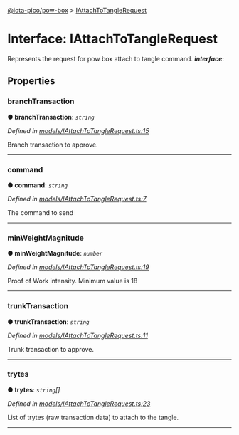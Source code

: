 [@iota-pico/pow-box](../README.md) > [IAttachToTangleRequest](../interfaces/iattachtotanglerequest.md)



# Interface: IAttachToTangleRequest


Represents the request for pow box attach to tangle command.
*__interface__*: 



## Properties
<a id="branchtransaction"></a>

###  branchTransaction

**●  branchTransaction**:  *`string`* 

*Defined in [models/IAttachToTangleRequest.ts:15](https://github.com/iotaeco/iota-pico-pow-box/blob/5d05235/src/models/IAttachToTangleRequest.ts#L15)*



Branch transaction to approve.




___

<a id="command"></a>

###  command

**●  command**:  *`string`* 

*Defined in [models/IAttachToTangleRequest.ts:7](https://github.com/iotaeco/iota-pico-pow-box/blob/5d05235/src/models/IAttachToTangleRequest.ts#L7)*



The command to send




___

<a id="minweightmagnitude"></a>

###  minWeightMagnitude

**●  minWeightMagnitude**:  *`number`* 

*Defined in [models/IAttachToTangleRequest.ts:19](https://github.com/iotaeco/iota-pico-pow-box/blob/5d05235/src/models/IAttachToTangleRequest.ts#L19)*



Proof of Work intensity. Minimum value is 18




___

<a id="trunktransaction"></a>

###  trunkTransaction

**●  trunkTransaction**:  *`string`* 

*Defined in [models/IAttachToTangleRequest.ts:11](https://github.com/iotaeco/iota-pico-pow-box/blob/5d05235/src/models/IAttachToTangleRequest.ts#L11)*



Trunk transaction to approve.




___

<a id="trytes"></a>

###  trytes

**●  trytes**:  *`string`[]* 

*Defined in [models/IAttachToTangleRequest.ts:23](https://github.com/iotaeco/iota-pico-pow-box/blob/5d05235/src/models/IAttachToTangleRequest.ts#L23)*



List of trytes (raw transaction data) to attach to the tangle.




___


